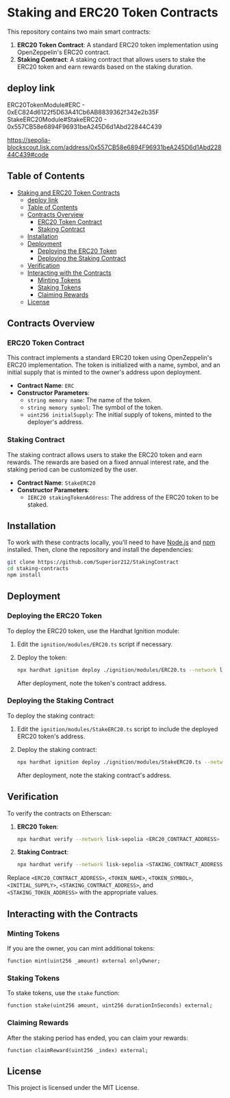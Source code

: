 # Staking and ERC20 Token Contracts

This repository contains two main smart contracts:

1. **ERC20 Token Contract**: A standard ERC20 token implementation using OpenZeppelin's ERC20 contract.
2. **Staking Contract**: A staking contract that allows users to stake the ERC20 token and earn rewards based on the staking duration.

## deploy link

ERC20TokenModule#ERC - 0xEC824d6122f5D63A41Cb6AB8839362f342e2b35F
StakeERC20Module#StakeERC20 - 0x557CB58e6894F96931beA245D6d1Abd22844C439

https://sepolia-blockscout.lisk.com/address/0x557CB58e6894F96931beA245D6d1Abd22844C439#code

## Table of Contents

- [Staking and ERC20 Token Contracts](#staking-and-erc20-token-contracts)
  - [deploy link](#deploy-link)
  - [Table of Contents](#table-of-contents)
  - [Contracts Overview](#contracts-overview)
    - [ERC20 Token Contract](#erc20-token-contract)
    - [Staking Contract](#staking-contract)
  - [Installation](#installation)
  - [Deployment](#deployment)
    - [Deploying the ERC20 Token](#deploying-the-erc20-token)
    - [Deploying the Staking Contract](#deploying-the-staking-contract)
  - [Verification](#verification)
  - [Interacting with the Contracts](#interacting-with-the-contracts)
    - [Minting Tokens](#minting-tokens)
    - [Staking Tokens](#staking-tokens)
    - [Claiming Rewards](#claiming-rewards)
  - [License](#license)

## Contracts Overview

### ERC20 Token Contract

This contract implements a standard ERC20 token using OpenZeppelin's ERC20 implementation. The token is initialized with a name, symbol, and an initial supply that is minted to the owner's address upon deployment.

- **Contract Name**: `ERC`
- **Constructor Parameters**:
  - `string memory name`: The name of the token.
  - `string memory symbol`: The symbol of the token.
  - `uint256 initialSupply`: The initial supply of tokens, minted to the deployer's address.

### Staking Contract

The staking contract allows users to stake the ERC20 token and earn rewards. The rewards are based on a fixed annual interest rate, and the staking period can be customized by the user.

- **Contract Name**: `StakeERC20`
- **Constructor Parameters**:
  - `IERC20 stakingTokenAddress`: The address of the ERC20 token to be staked.

## Installation

To work with these contracts locally, you'll need to have [Node.js](https://nodejs.org/) and [npm](https://www.npmjs.com/) installed. Then, clone the repository and install the dependencies:

```bash
git clone https://github.com/Superior212/StakingContract
cd staking-contracts
npm install
```

## Deployment

### Deploying the ERC20 Token

To deploy the ERC20 token, use the Hardhat Ignition module:

1. Edit the `ignition/modules/ERC20.ts` script if necessary.
2. Deploy the token:

   ```bash
   npx hardhat ignition deploy ./ignition/modules/ERC20.ts --network lisk-sepolia
   ```

   After deployment, note the token's contract address.

### Deploying the Staking Contract

To deploy the staking contract:

1. Edit the `ignition/modules/StakeERC20.ts` script to include the deployed ERC20 token's address.
2. Deploy the staking contract:

   ```bash
   npx hardhat ignition deploy ./ignition/modules/StakeERC20.ts --network lisk-sepolia
   ```

   After deployment, note the staking contract's address.

## Verification

To verify the contracts on Etherscan:

1. **ERC20 Token**:

   ```bash
   npx hardhat verify --network lisk-sepolia <ERC20_CONTRACT_ADDRESS> "<TOKEN_NAME>" "<TOKEN_SYMBOL>" "<INITIAL_SUPPLY>"
   ```

2. **Staking Contract**:

   ```bash
   npx hardhat verify --network lisk-sepolia <STAKING_CONTRACT_ADDRESS> "<STAKING_TOKEN_ADDRESS>"
   ```

Replace `<ERC20_CONTRACT_ADDRESS>`, `<TOKEN_NAME>`, `<TOKEN_SYMBOL>`, `<INITIAL_SUPPLY>`, `<STAKING_CONTRACT_ADDRESS>`, and `<STAKING_TOKEN_ADDRESS>` with the appropriate values.

## Interacting with the Contracts

### Minting Tokens

If you are the owner, you can mint additional tokens:

```solidity
function mint(uint256 _amount) external onlyOwner;
```

### Staking Tokens

To stake tokens, use the `stake` function:

```solidity
function stake(uint256 amount, uint256 durationInSeconds) external;
```

### Claiming Rewards

After the staking period has ended, you can claim your rewards:

```solidity
function claimReward(uint256 _index) external;
```

## License

This project is licensed under the MIT License.
